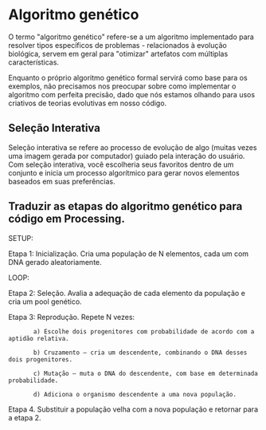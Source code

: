 # Algoritmo genético

O termo "algoritmo genético" refere-se a um algoritmo implementado para resolver tipos específicos de problemas - relacionados à evolução biológica, servem em geral para "otimizar" artefatos com múltiplas características.

Enquanto o próprio algoritmo genético formal servirá como base para os exemplos, não precisamos nos preocupar sobre como implementar o algoritmo com perfeita precisão, dado que nós estamos olhando para usos criativos de teorias evolutivas em nosso código.

## Seleção Interativa

Seleção interativa se refere ao processo de evolução de algo (muitas vezes uma imagem gerada por computador) guiado pela interação do usuário. Com seleção interativa, você escolheria seus favoritos dentro de um conjunto e inicia um processo algorítmico para gerar novos elementos baseados em suas preferências.

## Traduzir as etapas do algoritmo genético para código em Processing.

SETUP:

Etapa 1: Inicialização. Cria uma população de N elementos, cada um com DNA gerado aleatoriamente.

LOOP:

Etapa 2: Seleção. Avalia a adequação de cada elemento da população e cria um pool genético.

Etapa 3: Reprodução. Repete N vezes:

           a) Escolhe dois progenitores com probabilidade de acordo com a aptidão relativa.
           
           b) Cruzamento — cria um descendente, combinando o DNA desses dois progenitores.
           
           c) Mutação — muta o DNA do descendente, com base em determinada probabilidade.
           
           d) Adiciona o organismo descendente a uma nova população.

Etapa 4. Substituir a população velha com a nova população e retornar para a etapa 2.

